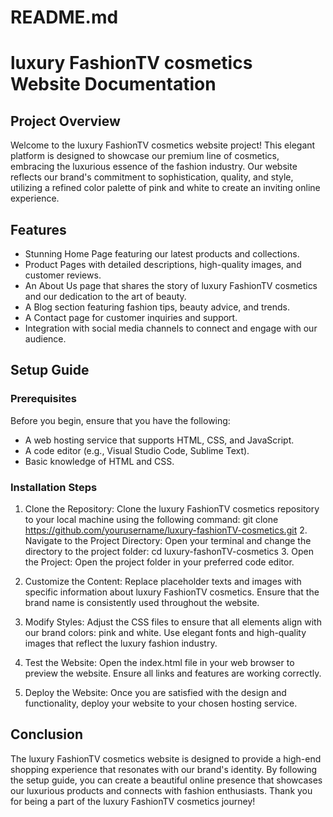 # README.md

# luxury FashionTV cosmetics Website Documentation

## Project Overview

Welcome to the luxury FashionTV cosmetics website project! This elegant platform is designed to showcase our premium line of cosmetics, embracing the luxurious essence of the fashion industry. Our website reflects our brand's commitment to sophistication, quality, and style, utilizing a refined color palette of pink and white to create an inviting online experience.

## Features

- Stunning Home Page featuring our latest products and collections.
- Product Pages with detailed descriptions, high-quality images, and customer reviews.
- An About Us page that shares the story of luxury FashionTV cosmetics and our dedication to the art of beauty.
- A Blog section featuring fashion tips, beauty advice, and trends.
- A Contact page for customer inquiries and support.
- Integration with social media channels to connect and engage with our audience.

## Setup Guide

### Prerequisites

Before you begin, ensure that you have the following:

- A web hosting service that supports HTML, CSS, and JavaScript.
- A code editor (e.g., Visual Studio Code, Sublime Text).
- Basic knowledge of HTML and CSS.

### Installation Steps

1. Clone the Repository:
   Clone the luxury FashionTV cosmetics repository to your local machine using the following command:
   git clone https://github.com/yourusername/luxury-fashionTV-cosmetics.git
   2. Navigate to the Project Directory:
   Open your terminal and change the directory to the project folder:
   cd luxury-fashonTV-cosmetics
   3. Open the Project:
   Open the project folder in your preferred code editor.

4. Customize the Content:
   Replace placeholder texts and images with specific information about luxury FashionTV cosmetics. Ensure that the brand name is consistently used throughout the website.

5. Modify Styles:
   Adjust the CSS files to ensure that all elements align with our brand colors: pink and white. Use elegant fonts and high-quality images that reflect the luxury fashion industry.

6. Test the Website:
   Open the index.html file in your web browser to preview the website. Ensure all links and features are working correctly.

7. Deploy the Website:
   Once you are satisfied with the design and functionality, deploy your website to your chosen hosting service.

## Conclusion

The luxury FashionTV cosmetics website is designed to provide a high-end shopping experience that resonates with our brand's identity. By following the setup guide, you can create a beautiful online presence that showcases our luxurious products and connects with fashion enthusiasts. Thank you for being a part of the luxury FashionTV cosmetics journey!